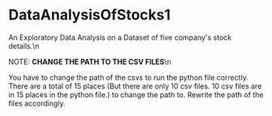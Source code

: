 # DataAnalysisOfStocks1
An Exploratory Data Analysis on a Dataset of five company's stock details.\n

NOTE: **CHANGE THE PATH TO THE CSV FILES**\n

You have to change the path of the csvs to run the python file correctly. There are a total of 15 places (But there are only 10 csv files. 10 csv files are in 15 places in the python file.) to change the path to. Rewrite the path of the files accordingly.
